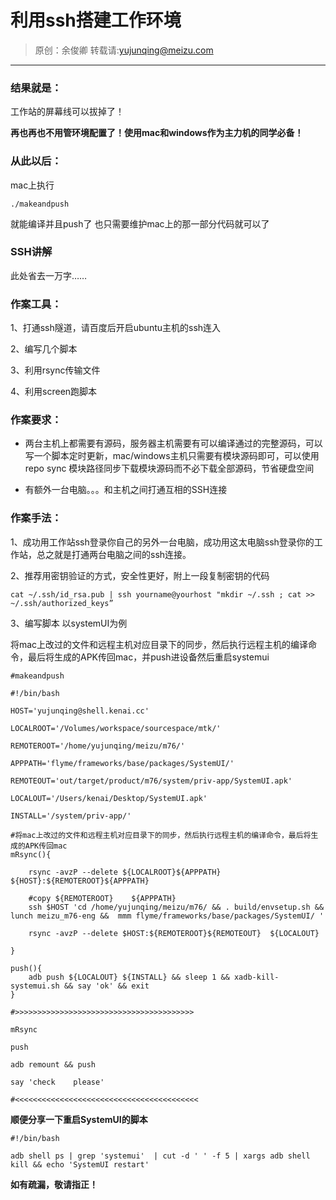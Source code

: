 # 利用ssh搭建工作环境

> 原创：余俊卿 转载请:<yujunqing@meizu.com>

----


### 结果就是：

工作站的屏幕线可以拔掉了！

**再也再也不用管环境配置了！使用mac和windows作为主力机的同学必备！**

### 从此以后：
mac上执行

````
./makeandpush
````
 
就能编译并且push了
也只需要维护mac上的那一部分代码就可以了

### SSH讲解
此处省去一万字……

### 作案工具：

1、打通ssh隧道，请百度后开启ubuntu主机的ssh连入

2、编写几个脚本

3、利用rsync传输文件

4、利用screen跑脚本

### 作案要求：

* 两台主机上都需要有源码，服务器主机需要有可以编译通过的完整源码，可以写一个脚本定时更新，mac/windows主机只需要有模块源码即可，可以使用repo sync 模块路径同步下载模块源码而不必下载全部源码，节省硬盘空间

* 有额外一台电脑。。。和主机之间打通互相的SSH连接

### 作案手法：
1、成功用工作站ssh登录你自己的另外一台电脑，成功用这太电脑ssh登录你的工作站，总之就是打通两台电脑之间的ssh连接。

2、推荐用密钥验证的方式，安全性更好，附上一段复制密钥的代码

````
cat ~/.ssh/id_rsa.pub | ssh yourname@yourhost "mkdir ~/.ssh ; cat >> ~/.ssh/authorized_keys”
````
   
3、编写脚本 以systemUI为例

将mac上改过的文件和远程主机对应目录下的同步，然后执行远程主机的编译命令，最后将生成的APK传回mac，并push进设备然后重启systemui


````
#makeandpush

#!/bin/bash

HOST='yujunqing@shell.kenai.cc'

LOCALROOT='/Volumes/workspace/sourcespace/mtk/'

REMOTEROOT='/home/yujunqing/meizu/m76/'

APPPATH='flyme/frameworks/base/packages/SystemUI/'

REMOTEOUT='out/target/product/m76/system/priv-app/SystemUI.apk'

LOCALOUT='/Users/kenai/Desktop/SystemUI.apk'

INSTALL='/system/priv-app/'

#将mac上改过的文件和远程主机对应目录下的同步，然后执行远程主机的编译命令，最后将生成的APK传回mac
mRsync(){

    rsync -avzP --delete ${LOCALROOT}${APPPATH}  ${HOST}:${REMOTEROOT}${APPPATH}

    #copy ${REMOTEROOT}    ${APPPATH}
    ssh $HOST 'cd /home/yujunqing/meizu/m76/ && . build/envsetup.sh && lunch meizu_m76-eng &&  mmm flyme/frameworks/base/packages/SystemUI/ '

    rsync -avzP --delete $HOST:${REMOTEROOT}${REMOTEOUT}  ${LOCALOUT}

}

push(){
    adb push ${LOCALOUT} ${INSTALL} && sleep 1 && xadb-kill-systemui.sh && say 'ok' && exit
}

#>>>>>>>>>>>>>>>>>>>>>>>>>>>>>>>>>>>>>>>>

mRsync

push

adb remount && push

say 'check    please'

#<<<<<<<<<<<<<<<<<<<<<<<<<<<<<<<<<<<<<<<<<
````

**顺便分享一下重启SystemUI的脚本**

````
#!/bin/bash

adb shell ps | grep 'systemui'  | cut -d ' ' -f 5 | xargs adb shell kill && echo 'SystemUI restart'
````

**如有疏漏，敬请指正！**